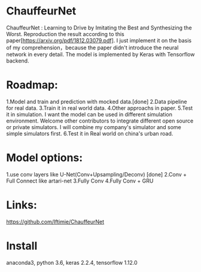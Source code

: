 # ChauffeurNet
ChauffeurNet : Learning to Drive by Imitating the Best and Synthesizing the Worst.
Reproduction the result according to this paper[https://arxiv.org/pdf/1812.03079.pdf].
I just implement it on the basis of my comprehension，because the paper didn't introduce the neural network in every detail.
The model is implemented by Keras with Tensorflow backend.

# Roadmap:
1.Model and train and prediction with mocked data.[done]
2.Data pipeline for real data.
3.Train it in real world data.
4.Other approachs in paper.
5.Test it in simulation.
  I want the model can be used in different simulation environment.
  Welcome other contributors to integrate different open source or private simulators. 
  I will combine my company's simulator and some simple simulators first.
6.Test it in Real world on china's urban road.

# Model options:
1.use conv layers like U-Net(Conv+Upsampling/Deconv) [done]
2.Conv + Full Connect like artari-net
3.Fully Conv
4.Fully Conv + GRU

# Links:
https://github.com/Iftimie/ChauffeurNet

# Install
anaconda3, python 3.6, keras 2.2.4, tensorflow 1.12.0

